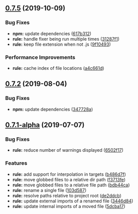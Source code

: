 ## [0.7.5](https://github.com/JamieMason/eslint-plugin-move-files/compare/0.7.2...0.7.5) (2019-10-09)


### Bug Fixes

* **npm:** update dependencies ([617b312](https://github.com/JamieMason/eslint-plugin-move-files/commit/617b312))
* **rule:** handle fixer being run multiple times ([31287f1](https://github.com/JamieMason/eslint-plugin-move-files/commit/31287f1))
* **rule:** keep file extension when not .js ([9f10493](https://github.com/JamieMason/eslint-plugin-move-files/commit/9f10493))


### Performance Improvements

* **rule:** cache index of file locations ([a4c661d](https://github.com/JamieMason/eslint-plugin-move-files/commit/a4c661d))



## [0.7.2](https://github.com/JamieMason/eslint-plugin-move-files/compare/0.7.1-alpha...0.7.2) (2019-08-04)


### Bug Fixes

* **npm:** update dependencies ([347728a](https://github.com/JamieMason/eslint-plugin-move-files/commit/347728a))



## [0.7.1-alpha](https://github.com/JamieMason/eslint-plugin-move-files/compare/103d587...0.7.1-alpha) (2019-07-07)


### Bug Fixes

* **rule:** reduce number of warnings displayed ([6502f17](https://github.com/JamieMason/eslint-plugin-move-files/commit/6502f17))


### Features

* **rule:** add support for interpolation in targets ([b486d7f](https://github.com/JamieMason/eslint-plugin-move-files/commit/b486d7f))
* **rule:** move globbed files to a relative dir path ([f3713fe](https://github.com/JamieMason/eslint-plugin-move-files/commit/f3713fe))
* **rule:** move globbed files to a relative file path ([bdb44ca](https://github.com/JamieMason/eslint-plugin-move-files/commit/bdb44ca))
* **rule:** rename a single file ([103d587](https://github.com/JamieMason/eslint-plugin-move-files/commit/103d587))
* **rule:** resolve paths relative to project root ([de2ddcb](https://github.com/JamieMason/eslint-plugin-move-files/commit/de2ddcb))
* **rule:** update external imports of a renamed file ([3446d84](https://github.com/JamieMason/eslint-plugin-move-files/commit/3446d84))
* **rule:** update internal imports of a moved file ([5dcba17](https://github.com/JamieMason/eslint-plugin-move-files/commit/5dcba17))




